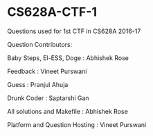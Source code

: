 # CS628A-CTF-1
Questions used for 1st CTF in CS628A 2016-17


Question Contributors:

Baby Steps, El-ESS, Doge : Abhishek Rose

Feedback : Vineet Purswani

Guess : Pranjul Ahuja

Drunk Coder : Saptarshi Gan


All solutions and Makefile : Abhishek Rose

Platform and Question Hosting : Vineet Purswani
